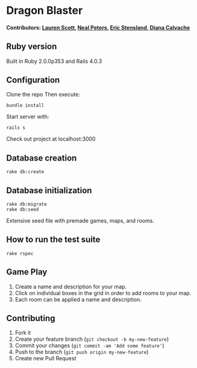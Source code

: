# Dragon Blaster

#### Contributors: [Lauren Scott](https://github.com/devdame), [Neal Peters](https://github.com/nealcpeters), [Eric Stensland](https://github.com/estensland), [Diana Calvache](https://github.com/calvached)

## Ruby version

Built in Ruby 2.0.0p353 and Rails 4.0.3


## Configuration

Clone the repo
Then execute:
```
bundle install
```
Start server with:
```
rails s
```
Check out project at localhost:3000

## Database creation
```
rake db:create
```

## Database initialization
```
rake db:migrate
rake db:seed
```

Extensive seed file with premade games, maps, and rooms.

## How to run the test suite
```
rake rspec
```

## Game Play

1. Create a name and description for your map.
2. Click on individual boxes in the grid in order to add rooms to your map.  
3. Each room can be applied a name and description.

## Contributing
1. Fork it
2. Create your feature branch (`git checkout -b my-new-feature`)
3. Commit your changes (`git commit -am 'Add some feature'`)
4. Push to the branch (`git push origin my-new-feature`)
5. Create new Pull Request
